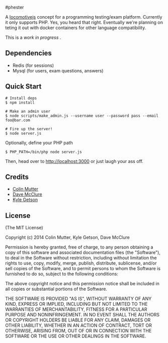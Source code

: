 #phester

A [locomotivejs](http://locomotivejs.org/) concept for a programming testing/exam platform.  Currently it only supports PHP.  Yes, you heard that right. Eventually we're planning on teting it out with docker containers for other language compatibility.

This is a *work in progress* .

## Dependencies
- Redis (for sessions)
- Mysql (for users, exam questions, answers)


## Quick Start

    # Install deps
    $ npm install

    # Make an admin user
    $ node scripts/make_admin.js --username user --password pass --email foo@bar.com

    # Fire up the server!
    $ node server.js

Optionally, define your PHP path

    $ PHP_PATH=/bin/php node server.js

Then, head over to [http://localhost:3000](http://localhost:3000) or just laugh your ass off.


## Credits

  - [Colin Mutter](http://github.com/colinmutter)
  - [Dave McClure](https://github.com/dmcclure)
  - [Kyle Getson](https://github.com/kylegetson)

## License

(The MIT License)

Copyright (c) 2014 Colin Mutter, Kyle Getson, Dave McClure

Permission is hereby granted, free of charge, to any person obtaining a copy of
this software and associated documentation files (the "Software"), to deal in
the Software without restriction, including without limitation the rights to
use, copy, modify, merge, publish, distribute, sublicense, and/or sell copies of
the Software, and to permit persons to whom the Software is furnished to do so,
subject to the following conditions:

The above copyright notice and this permission notice shall be included in all
copies or substantial portions of the Software.

THE SOFTWARE IS PROVIDED "AS IS", WITHOUT WARRANTY OF ANY KIND, EXPRESS OR
IMPLIED, INCLUDING BUT NOT LIMITED TO THE WARRANTIES OF MERCHANTABILITY, FITNESS
FOR A PARTICULAR PURPOSE AND NONINFRINGEMENT. IN NO EVENT SHALL THE AUTHORS OR
COPYRIGHT HOLDERS BE LIABLE FOR ANY CLAIM, DAMAGES OR OTHER LIABILITY, WHETHER
IN AN ACTION OF CONTRACT, TORT OR OTHERWISE, ARISING FROM, OUT OF OR IN
CONNECTION WITH THE SOFTWARE OR THE USE OR OTHER DEALINGS IN THE SOFTWARE.
